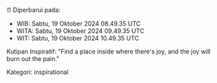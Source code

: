 ⏰ Diperbarui pada:
- WIB: Sabtu, 19 Oktober 2024 08.49.35 UTC
- WITA: Sabtu, 19 Oktober 2024 09.49.35 UTC
- WIT: Sabtu, 19 Oktober 2024 10.49.35 UTC

Kutipan Inspiratif:
"Find a place inside where there's joy, and the joy will burn out the pain."


Kategori: inspirational

